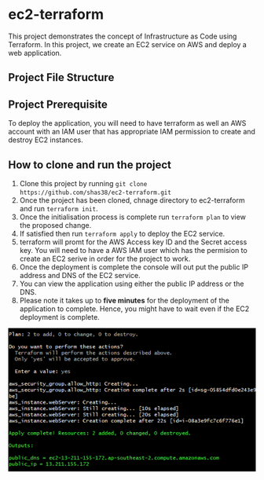 # ec2-terraform

This project demonstrates the concept of Infrastructure as Code using Terraform. In this project, we create an EC2 service on AWS and deploy a web application. 

## Project File Structure




## Project Prerequisite
To deploy the application, you will need to have terraform as well an AWS account with an IAM user that has appropriate IAM permission to create and destroy EC2 instances. 

## How to clone and run the project
1. Clone this project by running `git clone https://github.com/shas38/ec2-terraform.git`
2. Once the project has been cloned, chnage directory to ec2-terraform and run `terraform init`.
3. Once the initialisation process is complete run `terraform plan` to view the proposed change.
4. If satisfied then run `terraform apply` to deploy the EC2 service.
6. terraform will promt for the AWS Access key ID and the Secret access key. You will need to have a AWS IAM user which has the permision to create an EC2 serive in order for the project to work.
7. Once the deployment is complete the console will out put the public IP address and DNS of the EC2 service.
8. You can view the application using either the public IP address or the DNS.
9. Please note it takes up to <b>five minutes</b> for the deployment of the application to complete. Hence, you might have to wait even if the EC2 deployment is complete.
<img src="images/terraform.PNG">
